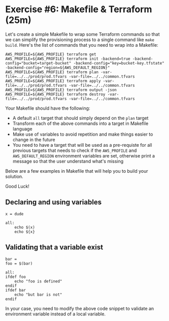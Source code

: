 # Exercise #6: Makefile & Terraform (25m)
Let's create a simple Makefile to wrap some Terraform commands so that we can simplify the provisioning process to a single command like `make build`. Here's the list of commands that you need to wrap into a Makefile:

```
AWS_PROFILE=${AWS_PROFILE} terraform get
AWS_PROFILE=${AWS_PROFILE} terraform init -backend=true -backend-config="bucket=target-bucket" -backend-config="key=bucket-key.tfstate" -backend-config="region=${AWS_DEFAULT_REGION}"
AWS_PROFILE=${AWS_PROFILE} terraform plan -var-file=../../prod/prod.tfvars -var-file=../../common.tfvars
AWS_PROFILE=${AWS_PROFILE} terraform apply -var-file=../../prod/prod.tfvars -var-file=../../common.tfvars
AWS_PROFILE=${AWS_PROFILE} terraform output -json
AWS_PROFILE=${AWS_PROFILE} terraform destroy -var-file=../../prod/prod.tfvars -var-file=../../common.tfvars
```

Your Makefile should have the following:

* A default `all` target that should simply depend on the `plan` target
* Transform each of the above commands into a target in Makefile language
* Make use of variables to avoid repetition and make things easier to change in the future
* You need to have a target that will be used as a pre-requiste for all previous targets that needs to check if the `AWS_PROFILE` and `AWS_DEFAULT_REGION` environment variables are set, otherwise print a message so that the user understand what's missing

Below are a few examples in Makefile that will help you to build your solution.

Good Luck!

## Declaring and using variables

```
x = dude

all:
    echo $(x)
    echo ${x}
```

## Validating that a variable exist

```
bar =
foo = $(bar)

all:
ifdef foo
    echo "foo is defined"
endif
ifdef bar
    echo "but bar is not"
endif
```

In your case, you need to modify the above code snippet to validate an environment variable instead of a local variable.